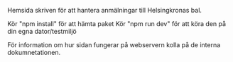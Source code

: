 Hemsida skriven för att hantera anmälningar till Helsingkronas bal.

Kör "npm install" för att hämta paket
Kör "npm run dev" för att köra den på din egna dator/testmiljö

För information om hur sidan fungerar på webservern kolla på de interna dokumnetationen.
